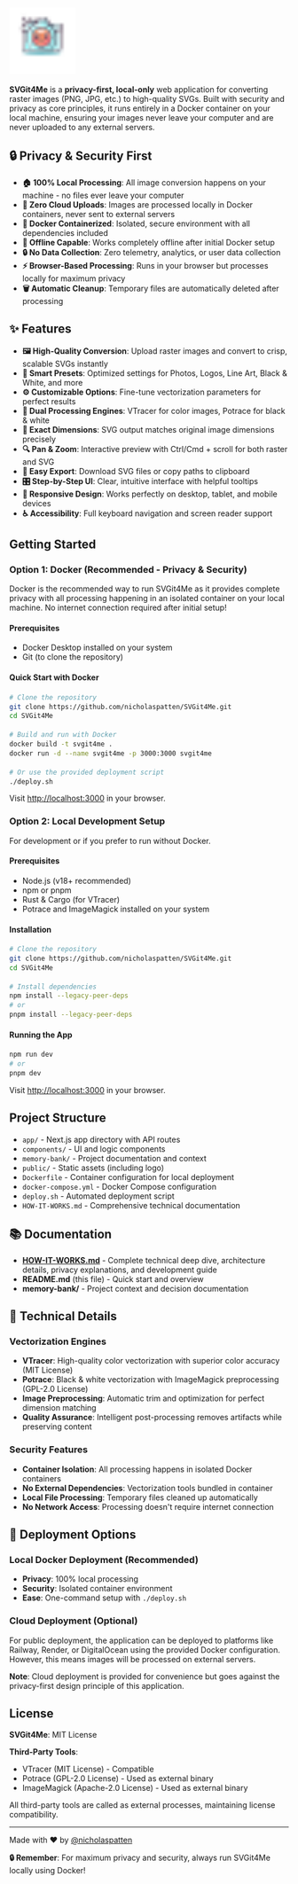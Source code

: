 # <img src="public/logo-transparent-svg.svg" alt="SVG It 4 Me Logo" width="120" style="vertical-align:middle;" />

**SVGit4Me** is a **privacy-first, local-only** web application for converting raster images (PNG, JPG, etc.) to high-quality SVGs. Built with security and privacy as core principles, it runs entirely in a Docker container on your local machine, ensuring your images never leave your computer and are never uploaded to any external servers.

## 🔒 Privacy & Security First

- **🏠 100% Local Processing**: All image conversion happens on your machine - no files ever leave your computer
- **🚫 Zero Cloud Uploads**: Images are processed locally in Docker containers, never sent to external servers
- **🐳 Docker Containerized**: Isolated, secure environment with all dependencies included
- **📱 Offline Capable**: Works completely offline after initial Docker setup
- **🔒 No Data Collection**: Zero telemetry, analytics, or user data collection
- **⚡ Browser-Based Processing**: Runs in your browser but processes locally for maximum privacy
- **🗑️ Automatic Cleanup**: Temporary files are automatically deleted after processing

## ✨ Features

- **🖼️ High-Quality Conversion**: Upload raster images and convert to crisp, scalable SVGs instantly
- **🎯 Smart Presets**: Optimized settings for Photos, Logos, Line Art, Black & White, and more
- **⚙️ Customizable Options**: Fine-tune vectorization parameters for perfect results
- **🎨 Dual Processing Engines**: VTracer for color images, Potrace for black & white
- **📏 Exact Dimensions**: SVG output matches original image dimensions precisely
- **🔍 Pan & Zoom**: Interactive preview with Ctrl/Cmd + scroll for both raster and SVG
- **💾 Easy Export**: Download SVG files or copy paths to clipboard
- **🎛️ Step-by-Step UI**: Clear, intuitive interface with helpful tooltips
- **📱 Responsive Design**: Works perfectly on desktop, tablet, and mobile devices
- **♿ Accessibility**: Full keyboard navigation and screen reader support

## Getting Started

### Option 1: Docker (Recommended - Privacy & Security)

Docker is the recommended way to run SVGit4Me as it provides complete privacy with all processing happening in an isolated container on your local machine. No internet connection required after initial setup!

#### Prerequisites
- Docker Desktop installed on your system
- Git (to clone the repository)

#### Quick Start with Docker

```bash
# Clone the repository
git clone https://github.com/nicholaspatten/SVGit4Me.git
cd SVGit4Me

# Build and run with Docker
docker build -t svgit4me .
docker run -d --name svgit4me -p 3000:3000 svgit4me

# Or use the provided deployment script
./deploy.sh
```

Visit [http://localhost:3000](http://localhost:3000) in your browser.

### Option 2: Local Development Setup

For development or if you prefer to run without Docker.

#### Prerequisites
- Node.js (v18+ recommended)
- npm or pnpm
- Rust & Cargo (for VTracer)
- Potrace and ImageMagick installed on your system

#### Installation

```bash
# Clone the repository
git clone https://github.com/nicholaspatten/SVGit4Me.git
cd SVGit4Me

# Install dependencies
npm install --legacy-peer-deps
# or
pnpm install --legacy-peer-deps
```

#### Running the App

```bash
npm run dev
# or
pnpm dev
```

Visit [http://localhost:3000](http://localhost:3000) in your browser.

## Project Structure
- `app/` - Next.js app directory with API routes
- `components/` - UI and logic components
- `memory-bank/` - Project documentation and context
- `public/` - Static assets (including logo)
- `Dockerfile` - Container configuration for local deployment
- `docker-compose.yml` - Docker Compose configuration
- `deploy.sh` - Automated deployment script
- `HOW-IT-WORKS.md` - Comprehensive technical documentation

## 📚 Documentation

- **[HOW-IT-WORKS.md](./HOW-IT-WORKS.md)** - Complete technical deep dive, architecture details, privacy explanations, and development guide
- **README.md** (this file) - Quick start and overview
- **memory-bank/** - Project context and decision documentation

## 🔧 Technical Details

### Vectorization Engines
- **VTracer**: High-quality color vectorization with superior color accuracy (MIT License)
- **Potrace**: Black & white vectorization with ImageMagick preprocessing (GPL-2.0 License)
- **Image Preprocessing**: Automatic trim and optimization for perfect dimension matching
- **Quality Assurance**: Intelligent post-processing removes artifacts while preserving content

### Security Features
- **Container Isolation**: All processing happens in isolated Docker containers
- **No External Dependencies**: Vectorization tools bundled in container
- **Local File Processing**: Temporary files cleaned up automatically
- **No Network Access**: Processing doesn't require internet connection

## 🚀 Deployment Options

### Local Docker Deployment (Recommended)
- **Privacy**: 100% local processing
- **Security**: Isolated container environment
- **Ease**: One-command setup with `./deploy.sh`

### Cloud Deployment (Optional)
For public deployment, the application can be deployed to platforms like Railway, Render, or DigitalOcean using the provided Docker configuration. However, this means images will be processed on external servers.

**Note**: Cloud deployment is provided for convenience but goes against the privacy-first design principle of this application.

## License

**SVGit4Me**: MIT License

**Third-Party Tools**: 
- VTracer (MIT License) - Compatible
- Potrace (GPL-2.0 License) - Used as external binary
- ImageMagick (Apache-2.0 License) - Used as external binary

All third-party tools are called as external processes, maintaining license compatibility.

---

Made with ❤️ by [@nicholaspatten](https://github.com/nicholaspatten)

**🔒 Remember**: For maximum privacy and security, always run SVGit4Me locally using Docker! 